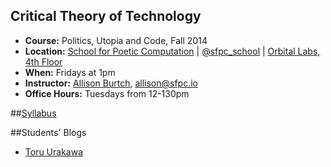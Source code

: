 ## Critical Theory of Technology

* **Course:** Politics, Utopia and Code, Fall 2014
* **Location:** [School for Poetic Computation](http://sfpc.io/) | [@sfpc_school](https://twitter.com/sfpc_school) | [Orbital Labs, 4th Floor](http://orbitalnyc.com/)
* **When:** Fridays at 1pm
* **Instructor:** [Allison Burtch](http://allisonburtch.net), [allison@sfpc.io](mailto:allison@sfpc.io)
* **Office Hours:** Tuesdays from 12-130pm

##[Syllabus](https://github.com/allisonburtch/Critical-Theory-of-Technology/blob/master/syllabus.md)

##Students' Blogs
* [Toru Urakawa](http://trurkw.tumblr.com/)
